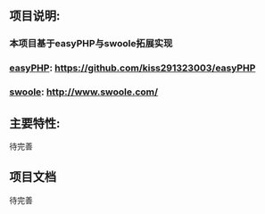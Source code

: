 ## 项目说明:
### 本项目基于easyPHP与swoole拓展实现
### [easyPHP](https://github.com/kiss291323003/easyPHP): https://github.com/kiss291323003/easyPHP
### [swoole](http://www.swoole.com/): http://www.swoole.com/
## 主要特性:
待完善

## 项目文档
待完善
